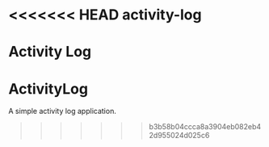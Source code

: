 <<<<<<< HEAD
activity-log
============

Activity Log
=======
ActivityLog
===========

A simple activity log application.
>>>>>>> b3b58b04ccca8a3904eb082eb42d955024d025c6
